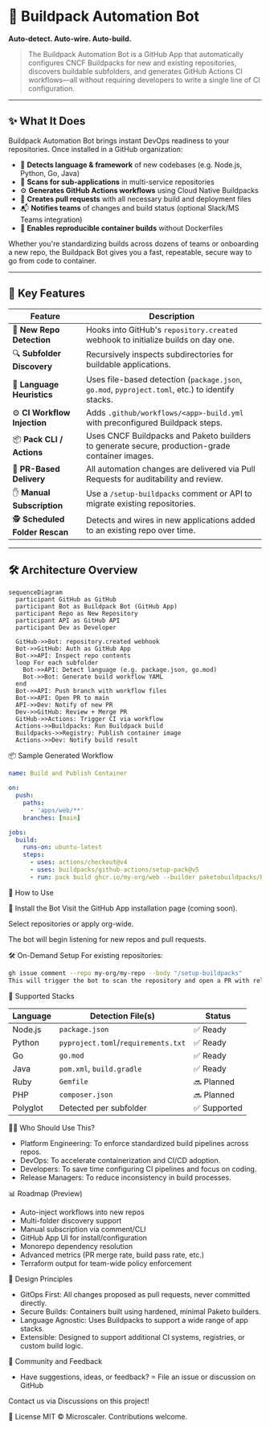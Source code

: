 # 🤖 Buildpack Automation Bot

**Auto-detect. Auto-wire. Auto-build.**

> The Buildpack Automation Bot is a GitHub App that automatically configures CNCF Buildpacks for new and existing repositories, discovers buildable subfolders, and generates GitHub Actions CI workflows—all without requiring developers to write a single line of CI configuration.

---

## ✨ What It Does

Buildpack Automation Bot brings instant DevOps readiness to your repositories. Once installed in a GitHub organization:

- 🧠 **Detects language & framework** of new codebases (e.g. Node.js, Python, Go, Java)
- 📁 **Scans for sub-applications** in multi-service repositories
- ⚙️ **Generates GitHub Actions workflows** using Cloud Native Buildpacks
- 🔀 **Creates pull requests** with all necessary build and deployment files
- 📬 **Notifies teams** of changes and build status (optional Slack/MS Teams integration)
- 🧪 **Enables reproducible container builds** without Dockerfiles

Whether you're standardizing builds across dozens of teams or onboarding a new repo, the Buildpack Bot gives you a fast, repeatable, secure way to go from code to container.

---

## 🚀 Key Features

| Feature                        | Description |
|-------------------------------|-------------|
| 🧾 **New Repo Detection**      | Hooks into GitHub's `repository.created` webhook to initialize builds on day one. |
| 🔍 **Subfolder Discovery**     | Recursively inspects subdirectories for buildable applications. |
| 🧠 **Language Heuristics**     | Uses file-based detection (`package.json`, `go.mod`, `pyproject.toml`, etc.) to identify stacks. |
| ⚙️ **CI Workflow Injection**   | Adds `.github/workflows/<app>-build.yml` with preconfigured Buildpack steps. |
| 📦 **Pack CLI / Actions**      | Uses CNCF Buildpacks and Paketo builders to generate secure, production-grade container images. |
| 📝 **PR-Based Delivery**       | All automation changes are delivered via Pull Requests for auditability and review. |
| ✋ **Manual Subscription**     | Use a `/setup-buildpacks` comment or API to migrate existing repositories. |
| 🕵️ **Scheduled Folder Rescan**| Detects and wires in new applications added to an existing repo over time. |

---

## 🛠 Architecture Overview

```mermaid
sequenceDiagram
  participant GitHub as GitHub
  participant Bot as Buildpack Bot (GitHub App)
  participant Repo as New Repository
  participant API as GitHub API
  participant Dev as Developer

  GitHub->>Bot: repository.created webhook
  Bot->>GitHub: Auth as GitHub App
  Bot->>API: Inspect repo contents
  loop For each subfolder
    Bot->>API: Detect language (e.g. package.json, go.mod)
    Bot->>Bot: Generate build workflow YAML
  end
  Bot->>API: Push branch with workflow files
  Bot->>API: Open PR to main
  API->>Dev: Notify of new PR
  Dev->>GitHub: Review + Merge PR
  GitHub->>Actions: Trigger CI via workflow
  Actions->>Buildpacks: Run Buildpack build
  Buildpacks->>Registry: Publish container image
  Actions->>Dev: Notify build result
```

📦 Sample Generated Workflow
```yaml
name: Build and Publish Container

on:
  push:
    paths:
      - 'apps/web/**'
    branches: [main]

jobs:
  build:
    runs-on: ubuntu-latest
    steps:
      - uses: actions/checkout@v4
      - uses: buildpacks/github-actions/setup-pack@v5
      - run: pack build ghcr.io/my-org/web --builder paketobuildpacks/builder:base
```

🧩 How to Use

🔌 Install the Bot
Visit the GitHub App installation page (coming soon).

Select repositories or apply org-wide.

The bot will begin listening for new repos and pull requests.

🛠 On-Demand Setup
For existing repositories:

```bash
gh issue comment --repo my-org/my-repo --body "/setup-buildpacks"
This will trigger the bot to scan the repository and open a PR with relevant build configurations.
```

🧪 Supported Stacks

| Language | Detection File(s)                   | Status      |
| -------- | ----------------------------------- | ----------- |
| Node.js  | `package.json`                      | ✅ Ready     |
| Python   | `pyproject.toml`/`requirements.txt` | ✅ Ready     |
| Go       | `go.mod`                            | ✅ Ready     |
| Java     | `pom.xml`, `build.gradle`           | ✅ Ready     |
| Ruby     | `Gemfile`                           | 🔜 Planned  |
| PHP      | `composer.json`                     | 🔜 Planned  |
| Polyglot | Detected per subfolder              | ✅ Supported |


👨‍💻 Who Should Use This?
- Platform Engineering: To enforce standardized build pipelines across repos.
- DevOps: To accelerate containerization and CI/CD adoption.
- Developers: To save time configuring CI pipelines and focus on coding.
- Release Managers: To reduce inconsistency in build processes.

📊 Roadmap (Preview)
- Auto-inject workflows into new repos
- Multi-folder discovery support
- Manual subscription via comment/CLI
- GitHub App UI for install/configuration
- Monorepo dependency resolution
- Advanced metrics (PR merge rate, build pass rate, etc.)
- Terraform output for team-wide policy enforcement

🧠 Design Principles
- GitOps First: All changes proposed as pull requests, never committed directly.
- Secure Builds: Containers built using hardened, minimal Paketo builders.
- Language Agnostic: Uses Buildpacks to support a wide range of app stacks.
- Extensible: Designed to support additional CI systems, registries, or custom build logic.

💬 Community and Feedback
- Have suggestions, ideas, or feedback?
= File an issue or discussion on GitHub

Contact us via Discussions on this project!

📄 License
MIT © Microscaler. Contributions welcome.



